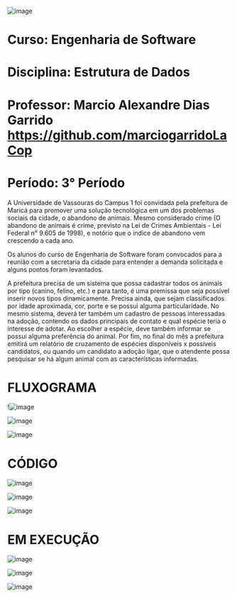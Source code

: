 ![image](https://github.com/yagojardimm/Trab-estrutura-de-dados/assets/134665777/614d11e6-d803-4651-8e18-17ed143ee903)

# Curso: Engenharia de Software 
# Disciplina: Estrutura de Dados
# Professor: Marcio Alexandre Dias Garrido   https://github.com/marciogarridoLaCop
# Período: 3° Período
  








A Universidade de Vassouras do Campus 1 foi convidada pela prefeitura de Maricá para promover uma solução tecnológica em um dos problemas sociais da cidade, o abandono de animais. Mesmo considerado crime (O abandono de animais é crime, previsto na Lei de Crimes Ambientais - Lei Federal n° 9.605 de 1998), e notório que o índice de abandono vem crescendo a cada ano.

Os alunos do curso de Engenharia de Software foram convocados para a reunião com a secretaria da cidade para entender a demanda solicitada e alguns pontos foram levantados.

A prefeitura precisa de um sistema que possa cadastrar todos os animais por tipo (canino, felino, etc.) e para tanto, é uma premissa que seja possível inserir novos tipos dinamicamente. Precisa ainda, que sejam classificados por idade aproximada, cor, porte e se possui alguma particularidade. No mesmo sistema, deverá ter também um cadastro de pessoas interessadas na adoção, contendo os dados principais de contato e qual espécie teria o interesse de adotar. Ao escolher a espécie, deve também informar se possui alguma preferência do animal. Por fim, no final do mês a prefeitura emitirá um relatório de cruzamento de espécies disponíveis x possíveis candidatos, ou quando um candidato a adoção ligar, que o atendente possa pesquisar se há algum animal com as características informadas.

# FLUXOGRAMA
!![image](https://github.com/yagojardimm/Trab-estrutura-de-dados/assets/134665777/aabd4efb-b97e-4b98-a5f0-45d616579ddd)


![image](https://github.com/yagojardimm/Trab-estrutura-de-dados/assets/134665777/5a427a1e-afb9-4624-b5b4-dcb7da788bcd)


![image](https://github.com/yagojardimm/Trab-estrutura-de-dados/assets/134665777/c2a5b422-ff25-4983-b26b-7285f4578768)

# CÓDIGO


![image](https://github.com/yagojardimm/Trab-estrutura-de-dados/assets/134665777/3bd54c50-bde6-4680-ae7d-0426b73efc79)


![image](https://github.com/yagojardimm/Trab-estrutura-de-dados/assets/134665777/2477a9cf-cfe9-4bd3-80d8-e717394929ef)


![image](https://github.com/yagojardimm/Trab-estrutura-de-dados/assets/134665777/8a2ae2e8-db52-4fb6-b259-1d4b6772fb32)

# EM EXECUÇÃO

![image](https://github.com/yagojardimm/Trab-estrutura-de-dados/assets/134665777/f89175d3-39d3-4c5e-8758-0116a847b73d)

![image](https://github.com/yagojardimm/Trab-estrutura-de-dados/assets/134665777/24a1e5e4-d2a4-49ac-b5a8-4011d8acc0d1)

![image](https://github.com/yagojardimm/Trab-estrutura-de-dados/assets/134665777/35a4a84e-81f8-41dd-8760-8aa72fffb190)




